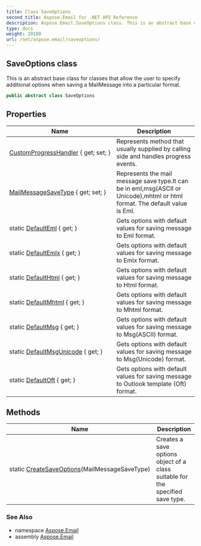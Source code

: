 ```yaml
---
title: Class SaveOptions
second_title: Aspose.Email for .NET API Reference
description: Aspose.Email.SaveOptions class. This is an abstract base class for classes that allow the user to specify additional options when saving a MailMessage into a particular format
type: docs
weight: 20180
url: /net/aspose.email/saveoptions/
---
```

## SaveOptions class

This is an abstract base class for classes that allow the user to specify additional options when saving a MailMessage into a particular format.

```csharp
public abstract class SaveOptions
```

## Properties

| Name | Description |
| --- | --- |
| [CustomProgressHandler](../../aspose.email/saveoptions/customprogresshandler/) { get; set; } | Represents method that usually supplied by calling side and handles progress events. |
| [MailMessageSaveType](../../aspose.email/saveoptions/mailmessagesavetype/) { get; set; } | Represents the mail message save type.It can be in eml,msg(ASCII or Unicode),mhtml or html format. The default value is Eml. |
| static [DefaultEml](../../aspose.email/saveoptions/defaulteml/) { get; } | Gets options with default values for saving message to Eml format. |
| static [DefaultEmlx](../../aspose.email/saveoptions/defaultemlx/) { get; } | Gets options with default values for saving message to Emlx format. |
| static [DefaultHtml](../../aspose.email/saveoptions/defaulthtml/) { get; } | Gets options with default values for saving message to Html format. |
| static [DefaultMhtml](../../aspose.email/saveoptions/defaultmhtml/) { get; } | Gets options with default values for saving message to Mhtml format. |
| static [DefaultMsg](../../aspose.email/saveoptions/defaultmsg/) { get; } | Gets options with default values for saving message to Msg(ASCII) format. |
| static [DefaultMsgUnicode](../../aspose.email/saveoptions/defaultmsgunicode/) { get; } | Gets options with default values for saving message to Msg(Unicode) format. |
| static [DefaultOft](../../aspose.email/saveoptions/defaultoft/) { get; } | Gets options with default values for saving message to Outlook template (Oft) format. |

## Methods

| Name | Description |
| --- | --- |
| static [CreateSaveOptions](../../aspose.email/saveoptions/createsaveoptions/)(MailMessageSaveType) | Creates a save options object of a class suitable for the specified save type. |

### See Also

* namespace [Aspose.Email](../../aspose.email/)
* assembly [Aspose.Email](../../)


